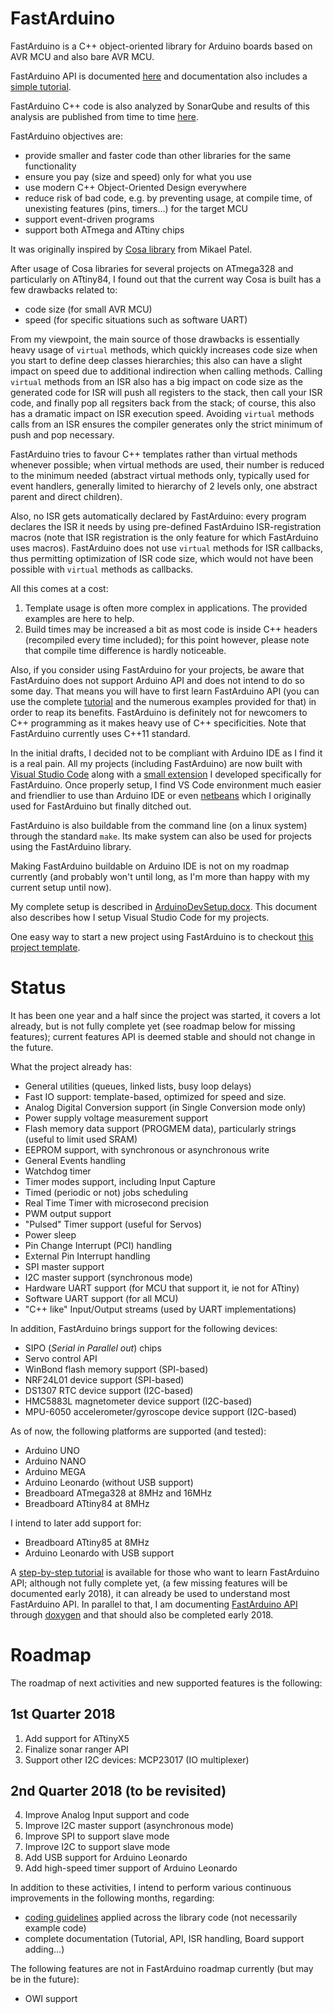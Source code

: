 FastArduino
===========

FastArduino is a C++ object-oriented library for Arduino boards based on AVR MCU and also bare AVR MCU.

FastArduino API is documented [here](http://jfpoilpret.github.io/fast-arduino-lib/) and documentation also includes a [simple tutorial](http://jfpoilpret.github.io/fast-arduino-lib/tutorial.html).

FastArduino C++ code is also analyzed by SonarQube and results of this analysis are published from time to time [here](https://sonarcloud.io/dashboard?id=FastArduino-UNO).

FastArduino objectives are:

- provide smaller and faster code than other libraries for the same functionality
- ensure you pay (size and speed) only for what you use
- use modern C++ Object-Oriented Design everywhere
- reduce risk of bad code, e.g. by preventing usage, at compile time, of unexisting features (pins, timers...) for the target MCU
- support event-driven programs
- support both ATmega and ATtiny chips

It was originally inspired by [Cosa library](https://github.com/mikaelpatel/Cosa) from Mikael Patel.

After usage of Cosa libraries for several projects on ATmega328 and particularly on ATtiny84, I found out that the current way Cosa is built has a few drawbacks related to:

- code size (for small AVR MCU)
- speed (for specific situations such as software UART)

From my viewpoint, the main source of those drawbacks is essentially heavy usage of `virtual` methods, which quickly increases code size when you start to define deep classes hierarchies; this also can have a slight impact on speed due to additional indirection when calling methods. Calling `virtual` methods from an ISR also has a big impact on code size as the generated code for ISR will push all registers to the stack, then call your ISR code, and finally pop all regsiters back from the stack; of course, this also has a dramatic impact on ISR execution speed. Avoiding `virtual` methods calls from an ISR ensures the compiler generates only the strict minimum of push and pop necessary.

FastArduino tries to favour C++ templates rather than virtual methods whenever possible; when virtual methods are used, their number is reduced to the minimum needed (abstract virtual methods only, typically used for event handlers, generally limited to hierarchy of 2 levels only, one abstract parent and direct children). 

Also, no ISR gets automatically declared by FastArduino: every program declares the ISR it needs by using pre-defined FastArduino ISR-registration macros (note that ISR registration is the only feature for which FastArduino uses macros). FastArduino does not use `virtual` methods for ISR callbacks, thus permitting optimization of ISR code size, which would not have been possible with `virtual` methods as callbacks.

All this comes at a cost: 

1. Template usage is often more complex in applications. The provided examples are here to help.
2. Build times may be increased a bit as most code is inside C++ headers (recompiled every time included); for this point however, please note that compile time difference is hardly noticeable.

Also, if you consider using FastArduino for your projects, be aware that FastArduino does not support Arduino API and does not intend to do so some day. That means you will have to first learn FastArduino API (you can use the complete [tutorial](http://jfpoilpret.github.io/fast-arduino-lib/tutorial.html) and the numerous examples provided for that) in order to reap its benefits. FastArduino is definitely not for newcomers to C++ programming as it makes heavy use of C++ specificities. Note that FastArduino currently uses C++11 standard.

In the initial drafts, I decided not to be compliant with Arduino IDE as I find it is a real pain. All my projects (including FastArduino) are now built with [Visual Studio Code](https://code.visualstudio.com/) along with a [small extension](https://github.com/jfpoilpret/vscode-fastarduino) I developed specifically for FastArduino. Once properly setup, I find VS Code environment much easier and friendlier to use than Arduino IDE or even [netbeans](https://netbeans.org/) which I originally used for FastArduino but finally ditched out.

FastArduino is also buildable from the command line (on a linux system) through the standard `make`. Its make system can also be used for projects using the FastArduino library.

Making FastArduino buildable on Arduino IDE is not on my roadmap currently (and probably won't until long, as I'm more than happy with my current setup until now).

My complete setup is described in [ArduinoDevSetup.docx](ArduinoDevSetup.docx). This document also describes how I setup Visual Studio Code for my projects.

One easy way to start a new project using FastArduino is to checkout [this project template](https://github.com/jfpoilpret/fastarduino-project-template).

Status
======

It has been one year and a half since the project was started, it covers a lot already, but is not fully complete yet (see roadmap below for missing features); current features API is deemed stable and should not change in the future.

What the project already has:

- General utilities (queues, linked lists, busy loop delays)
- Fast IO support: template-based, optimized for speed and size.
- Analog Digital Conversion support (in Single Conversion mode only)
- Power supply voltage measurement support
- Flash memory data support (PROGMEM data), particularly strings (useful to limit used SRAM)
- EEPROM support, with synchronous or asynchronous write
- General Events handling
- Watchdog timer
- Timer modes support, including Input Capture
- Timed (periodic or not) jobs scheduling
- Real Time Timer with microsecond precision
- PWM output support
- "Pulsed" Timer support (useful for Servos)
- Power sleep
- Pin Change Interrupt (PCI) handling
- External Pin Interrupt handling
- SPI master support
- I2C master support (synchronous mode)
- Hardware UART support (for MCU that support it, ie not for ATtiny)
- Software UART support (for all MCU)
- "C++ like" Input/Output streams (used by UART implementations)

In addition, FastArduino brings support for the following devices:

- SIPO (*Serial in Parallel out*) chips
- Servo control API
- WinBond flash memory support (SPI-based)
- NRF24L01 device support (SPI-based)
- DS1307 RTC device support (I2C-based)
- HMC5883L magnetometer device support (I2C-based)
- MPU-6050 accelerometer/gyroscope device support (I2C-based)

As of now, the following platforms are supported (and tested):

- Arduino UNO
- Arduino NANO
- Arduino MEGA
- Arduino Leonardo (without USB support)
- Breadboard ATmega328 at 8MHz and 16MHz
- Breadboard ATtiny84 at 8MHz

I intend to later add support for:

- Breadboard ATtiny85 at 8MHz
- Arduino Leonardo with USB support

A [step-by-step tutorial](http://jfpoilpret.github.io/fast-arduino-lib/tutorial.html) is available for those who want to learn FastArduino API; although not fully complete yet, (a few missing features will be documented early 2018), it can already be used to understand most FastArduino API. In parallel to that, I am documenting [FastArduino API](http://jfpoilpret.github.io/fast-arduino-lib/) through [doxygen](http://www.stack.nl/~dimitri/doxygen/) and that should also be completed early 2018.

Roadmap
=======

The roadmap of next activities and new supported features is the following:

1st Quarter 2018
----------------
1. Add support for ATtinyX5
2. Finalize sonar ranger API
3. Support other I2C devices: MCP23017 (IO multiplexer)

2nd Quarter 2018 (to be revisited)
----------------------------------
4. Improve Analog Input support and code
5. Improve I2C master support (asynchronous mode)
6. Improve SPI to support slave mode
7. Improve I2C to support slave mode
8. Add USB support for Arduino Leonardo
9. Add high-speed timer support of Arduino Leonardo

In addition to these activities, I intend to perform various continuous improvements in the following months, regarding:

- [coding guidelines](CodingGuidelines.md) applied across the library code (not necessarily example code)
- complete documentation (Tutorial, API, ISR handling, Board support adding...)

The following features are not in FastArduino roadmap currently (but may be in the future):

- OWI support
